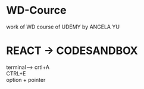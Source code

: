# WD-Cource
work of WD course of UDEMY by ANGELA YU
# REACT -> CODESANDBOX


terminal-->
 crtl+A  
 CTRL+E  
 option + pointer